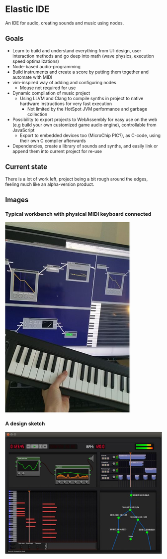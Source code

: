 # Elastic IDE
An IDE for audio, creating sounds and music using nodes.

## Goals
- Learn to build and understand everything from UI-design, user interaction methods and go deep into math (wave physics, execution speed optimalizations)
- Node-based audio-programming
- Build instruments and create a score by putting them together and automate with MIDI
- vim-inspired way of adding and configuring nodes
  - Mouse not required for use
- Dynamic compilation of music project
    - Using LLVM and Clang to compile synths in project to native hardware instructions for very fast execution
        - Not limited by the HotSpot JVM performance and garbage collection
- Possibility to export projects to WebAssembly for easy use on the web (e.g build your own customized game audio engine), controllable from JavaScript
    - Export to embedded devices too (MicroChip PIC?), as C-code, using their own C compiler afterwards
- Dependencies, create a library of sounds and synths, and easily link or append them into current project for re-use

## Current state
There is a lot of work left, project being a bit rough around the edges, feeling much like an alpha-version product.

## Images
### Typical workbench with physical MIDI keyboard connected
![Workbench and keyboard](doc/img/keyboard_and_synth.jpg)

### A design sketch
![Design sketch](doc/img/design.jpg)

